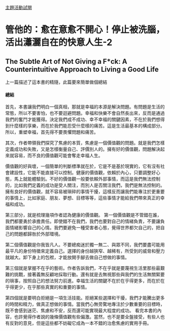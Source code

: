 [
主題活動](https://www.books.com.tw/products/0010747444?sloc=main#P00a400020053)[試閱](https://appapi-ebook.books.com.tw/V1.3/CMSAPIApp/item/0010747444/trial)

# 管他的：愈在意愈不開心！停止被洗腦，活出瀟灑自在的快意人生-2

## The Subtle Art of Not Giving a F*ck: A Counterintuitive Approach to Living a Good Life

上一篇描述了這本書的精隨，此篇要來簡單做個總結

#### 總結

首先，本書讓我們明白一個真相，那就是幸福的本源是解決問題。有問題是生活的常態，所以不要害怕，也不要迴避問題。幸福和快樂不會自然長出來，反而是通過我們的奮鬥才能獲得。決定我們成不成功、幸不幸福的關鍵因素，不在於我們想得到什麼樣的享樂，而在於我們能忍受什麼樣的痛苦。這是生活最基本的構成部分。所以，重塑幸福，首先得不要畏懼問題和痛苦。

其次，作者帶領我們探究了焦慮的本質，焦慮是一個價值觀的問題。就是我們怎樣定義成功和失敗，又是怎樣衡量自己、評價別人的。擁有好的價值觀，問題解決起來就容易，而不良的價值觀可能會奪走幸福人生。

價值觀的好與壞，一個簡單的判斷標準就在於，它是不是基於現實的，它有沒有社會建設性，它能不能直接可以控制。健康的價值觀，依賴於內心，只要調整好心態，馬上就能體驗到。不好的價值觀一般要依賴外部事情，而這是我們無法控制的，比如我們定義的成功是受人關注，而別人是否關注我們，我們是無法控制的。擁有良好的價值觀，就不容易被瑣碎的事情干擾，這樣反而讓我們能專注於更重要的事情上，比如家庭、朋友、夢想、目標等等，這些事情才能給我們帶來真正的幸福和成功。

第三部分，就是梳理幾項作者認為健康的價值觀。
第一個價值觀是不管錯在誰，我們都要勇於承擔責任。即使錯不在我們，我們也要對自己的情緒負責，不要讓負面情緒影響自己的心情。我們要避免一種受害者心態，覺得世界都欠自己的，把自己的問題都歸咎於外部環境。

第二個價值觀是你我皆凡人。不要總痴迷於獨一無二、與眾不同，我們要盡可能用最平凡的身份特徵來定義自己。選擇的身份越狹窄、越稀有，所受到的威脅和壓力就越大。卸下身上的包袱，才能放開手腳去做自己想做的事情。

第三個就是掌握不在乎的藝術。作者告訴我們，不在乎就是要蔑視生活里那些最艱難的挑戰，接著義無反顧地採取行動。還有就是去無視那些與我們的生活無關緊要的瑣事，按照自己的想法努力前進。幸福生活的關鍵不在於在乎得更多，而在於在乎得更少，在乎那些真實的和重要的事情。

第四個就是要明白拒絕是一項生活技能。拒絕某些選擇和干擾，我們才能騰出更多的時間和精力，做真正想做的事情。當我們心無旁騖地專注於少數重要的目標時，既不會感到迷茫、焦慮和不安，反而還可能實現最大程度的成功。
看完本書的內容，也許覺得作者說的幾條價值觀有些偏激。當然，也不是要全盤接受，有些人也有反對的意見，但是這些都不妨礙它成為一本不錯的治愈焦慮的實用手冊。